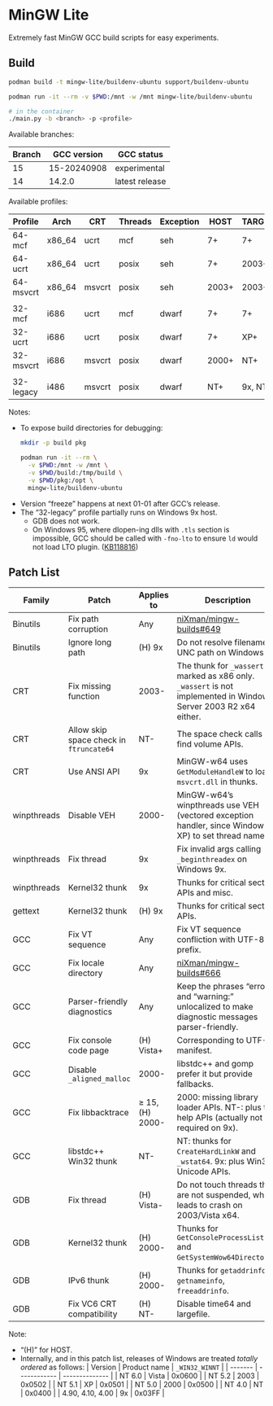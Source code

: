 # MinGW Lite

Extremely fast MinGW GCC build scripts for easy experiments.

## Build

```bash
podman build -t mingw-lite/buildenv-ubuntu support/buildenv-ubuntu

podman run -it --rm -v $PWD:/mnt -w /mnt mingw-lite/buildenv-ubuntu

# in the container
./main.py -b <branch> -p <profile>
```

Available branches:

| Branch | GCC version | GCC status |
| ------- | ----------- | ---------- |
| 15 | 15-20240908 | experimental |
| 14 | 14.2.0 | latest release |

Available profiles:

| Profile | Arch | CRT | Threads | Exception | HOST | TARGET |
| ------- | ---- | --- | ------- | --------- | ---- | ------ |
| 64-mcf | x86_64 | ucrt | mcf | seh | 7+ | 7+ |
| 64-ucrt | x86_64 | ucrt | posix | seh | 7+ | 2003+ |
| 64-msvcrt | x86_64 | msvcrt | posix | seh | 2003+ | 2003+ |
| | | | | | | |
| 32-mcf | i686 | ucrt | mcf | dwarf | 7+ | 7+ |
| 32-ucrt | i686 | ucrt | posix | dwarf | 7+ | XP+ |
| 32-msvcrt | i686 | msvcrt | posix | dwarf | 2000+ | NT+ |
| | | | | | | |
| 32-legacy | i486 | msvcrt | posix | dwarf | NT+ | 9x, NT+ |

Notes:

- To expose build directories for debugging:
  ```bash
  mkdir -p build pkg

  podman run -it --rm \
    -v $PWD:/mnt -w /mnt \
    -v $PWD/build:/tmp/build \
    -v $PWD/pkg:/opt \
    mingw-lite/buildenv-ubuntu
  ```
- Version “freeze” happens at next 01-01 after GCC’s release.
- The “32-legacy” profile partially runs on Windows 9x host.
  - GDB does not work.
  - On Windows 95, where dlopen-ing dlls with `.tls` section is impossible, GCC should be called with `-fno-lto` to ensure `ld` would not load LTO plugin. ([KB118816](https://www.betaarchive.com/wiki/index.php/Microsoft_KB_Archive/118816))

## Patch List

| Family | Patch | Applies to | Description |
| ------ | ----- | ---------- | ----------- |
| Binutils | Fix path corruption | Any | [niXman/mingw-builds#649](https://github.com/niXman/mingw-builds/issues/649) |
| Binutils | Ignore long path | (H) 9x | Do not resolve filename to UNC path on Windows 9x. |
| CRT | Fix missing function | 2003- | The thunk for `_wassert` is marked as x86 only. `_wassert` is not implemented in Windows Server 2003 R2 x64 either. |
| CRT | Allow skip space check in `ftruncate64` | NT- | The space check calls find volume APIs. |
| CRT | Use ANSI API | 9x | MinGW-w64 uses `GetModuleHandleW` to load `msvcrt.dll` in thunks. |
| winpthreads | Disable VEH | 2000- | MinGW-w64’s winpthreads use VEH (vectored exception handler, since Windows XP) to set thread name. |
| winpthreads | Fix thread | 9x | Fix invalid args calling `_beginthreadex` on Windows 9x. |
| winpthreads | Kernel32 thunk | 9x | Thunks for critical section APIs and misc. |
| gettext | Kernel32 thunk | (H) 9x | Thunks for critical section APIs. |
| GCC | Fix VT sequence | Any | Fix VT sequence confliction with UTF-8 prefix. |
| GCC | Fix locale directory | Any | [niXman/mingw-builds#666](https://github.com/niXman/mingw-builds/issues/666) |
| GCC | Parser-friendly diagnostics | Any | Keep the phrases “error:” and “warning:” unlocalized to make diagnostic messages parser-friendly. |
| GCC | Fix console code page | (H) Vista+ | Corresponding to UTF-8 manifest. |
| GCC | Disable `_aligned_malloc` | 2000- | libstdc++ and gomp prefer it but provide fallbacks. |
| GCC | Fix libbacktrace | ≥ 15, (H) 2000- | 2000: missing library loader APIs. NT-: plus tool help APIs (actually not required on 9x). |
| GCC | libstdc++ Win32 thunk | NT- | NT: thunks for `CreateHardLinkW` and `_wstat64`. 9x: plus Win32 Unicode APIs. |
| GDB | Fix thread | (H) Vista- | Do not touch threads that are not suspended, which leads to crash on 2003/Vista x64. |
| GDB | Kernel32 thunk | (H) 2000- | Thunks for `GetConsoleProcessList` and `GetSystemWow64DirectoryA`. |
| GDB | IPv6 thunk | (H) 2000- | Thunks for `getaddrinfo`, `getnameinfo`, `freeaddrinfo`. |
| GDB | Fix VC6 CRT compatibility | (H) NT- | Disable time64 and largefile. |

Note:

- “(H)” for HOST.
- Internally, and in this patch list, releases of Windows are treated _totally ordered_ as follows:
  | Version | Product name | `_WIN32_WINNT` |
  | ------- | ------------ | -------------- |
  | NT 6.0 | Vista | 0x0600 |
  | NT 5.2 | 2003 | 0x0502 |
  | NT 5.1 | XP | 0x0501 |
  | NT 5.0 | 2000 | 0x0500 |
  | NT 4.0 | NT | 0x0400 |
  | 4.90, 4.10, 4.00 | 9x | 0x03FF |
